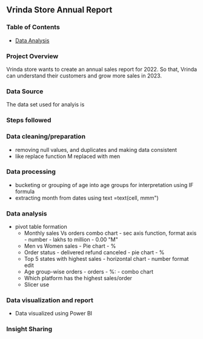 ## Vrinda Store Annual Report

### Table of Contents
- [Data Analysis](#data-analysis)

### Project Overview

Vrinda store wants to create an annual sales report for 2022. So that, Vrinda can understand their customers and grow more sales in 2023.

### Data Source
The data set used for analyis is 

### Steps followed

###  Data cleaning/preparation
   - removing null values, and duplicates and making data consistent
   - like replace function M replaced with men
### Data processing
   - bucketing or grouping of age into age groups for interpretation using IF formula
   - extracting month from dates using text =text(cell, mmm")

### Data analysis
-  pivot table formation
   - Monthly sales Vs orders combo chart - sec axis function, format axis - number - lakhs to million - 0.00 "M"
   - Men vs Women sales - Pie chart - %
   - Order status - delivered refund canceled - pie chart - %
   - Top 5 states with highest sales - horizontal chart - number format edit
   - Age group-wise orders - orders - %: - combo chart
   - Which platform has the highest sales/order
   - Slicer use 


### Data visualization and report
   - Data visualized using Power BI

### Insight Sharing
